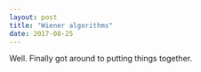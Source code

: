 ```yaml
---
layout: post
title: "Wiener algorithms"
date: 2017-08-25
---
```


Well. Finally got around to putting things together.
